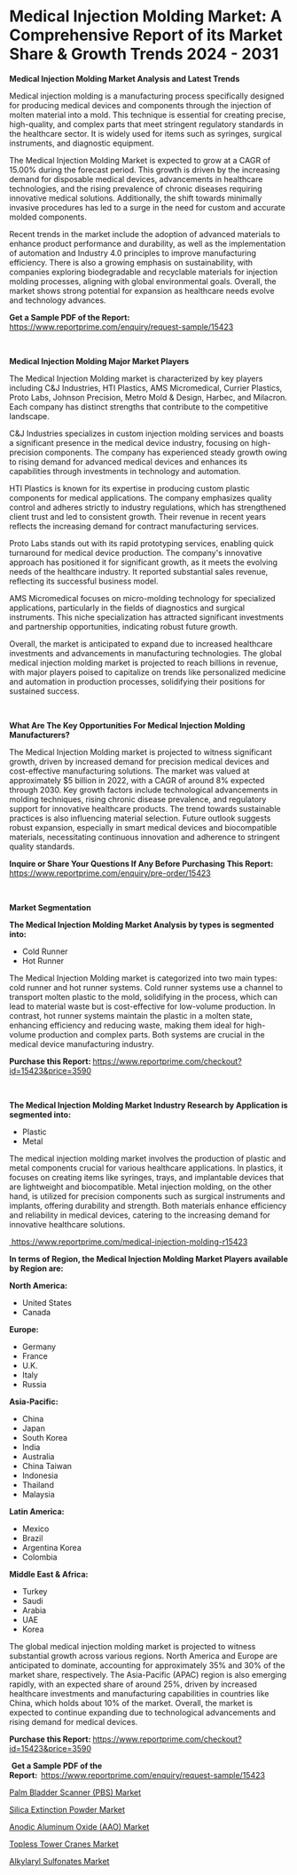 <p><h1>Medical Injection Molding Market: A Comprehensive Report of its Market Share & Growth Trends 2024 - 2031</h1></p><p><strong>Medical Injection Molding Market Analysis and Latest Trends</strong></p>
<p><p>Medical injection molding is a manufacturing process specifically designed for producing medical devices and components through the injection of molten material into a mold. This technique is essential for creating precise, high-quality, and complex parts that meet stringent regulatory standards in the healthcare sector. It is widely used for items such as syringes, surgical instruments, and diagnostic equipment.</p><p>The Medical Injection Molding Market is expected to grow at a CAGR of 15.00% during the forecast period. This growth is driven by the increasing demand for disposable medical devices, advancements in healthcare technologies, and the rising prevalence of chronic diseases requiring innovative medical solutions. Additionally, the shift towards minimally invasive procedures has led to a surge in the need for custom and accurate molded components.</p><p>Recent trends in the market include the adoption of advanced materials to enhance product performance and durability, as well as the implementation of automation and Industry 4.0 principles to improve manufacturing efficiency. There is also a growing emphasis on sustainability, with companies exploring biodegradable and recyclable materials for injection molding processes, aligning with global environmental goals. Overall, the market shows strong potential for expansion as healthcare needs evolve and technology advances.</p></p>
<p><strong>Get a Sample PDF of the Report:&nbsp;</strong> <a href="https://www.reportprime.com/enquiry/request-sample/15423?utm_campaign=1355&utm_medium=2&utm_source=Github&utm_content=ia&utm_term=11102024&utm_id=medical-injection-molding">https://www.reportprime.com/enquiry/request-sample/15423</a></p>
<p>&nbsp;</p>
<p><strong>Medical Injection Molding Major Market Players</strong></p>
<p><p>The Medical Injection Molding market is characterized by key players including C&J Industries, HTI Plastics, AMS Micromedical, Currier Plastics, Proto Labs, Johnson Precision, Metro Mold & Design, Harbec, and Milacron. Each company has distinct strengths that contribute to the competitive landscape.</p><p>C&J Industries specializes in custom injection molding services and boasts a significant presence in the medical device industry, focusing on high-precision components. The company has experienced steady growth owing to rising demand for advanced medical devices and enhances its capabilities through investments in technology and automation.</p><p>HTI Plastics is known for its expertise in producing custom plastic components for medical applications. The company emphasizes quality control and adheres strictly to industry regulations, which has strengthened client trust and led to consistent growth. Their revenue in recent years reflects the increasing demand for contract manufacturing services.</p><p>Proto Labs stands out with its rapid prototyping services, enabling quick turnaround for medical device production. The company's innovative approach has positioned it for significant growth, as it meets the evolving needs of the healthcare industry. It reported substantial sales revenue, reflecting its successful business model.</p><p>AMS Micromedical focuses on micro-molding technology for specialized applications, particularly in the fields of diagnostics and surgical instruments. This niche specialization has attracted significant investments and partnership opportunities, indicating robust future growth.</p><p>Overall, the market is anticipated to expand due to increased healthcare investments and advancements in manufacturing technologies. The global medical injection molding market is projected to reach billions in revenue, with major players poised to capitalize on trends like personalized medicine and automation in production processes, solidifying their positions for sustained success.</p></p>
<p>&nbsp;</p>
<p><strong>What Are The Key Opportunities For Medical Injection Molding Manufacturers?</strong></p>
<p><p>The Medical Injection Molding market is projected to witness significant growth, driven by increased demand for precision medical devices and cost-effective manufacturing solutions. The market was valued at approximately $5 billion in 2022, with a CAGR of around 8% expected through 2030. Key growth factors include technological advancements in molding techniques, rising chronic disease prevalence, and regulatory support for innovative healthcare products. The trend towards sustainable practices is also influencing material selection. Future outlook suggests robust expansion, especially in smart medical devices and biocompatible materials, necessitating continuous innovation and adherence to stringent quality standards.</p></p>
<p><strong>Inquire or Share Your Questions If Any Before Purchasing This Report:</strong> <a href="https://www.reportprime.com/enquiry/pre-order/15423?utm_campaign=1355&utm_medium=2&utm_source=Github&utm_content=ia&utm_term=11102024&utm_id=medical-injection-molding">https://www.reportprime.com/enquiry/pre-order/15423</a></p>
<p>&nbsp;</p>
<p><strong>Market Segmentation</strong></p>
<p><strong>The Medical Injection Molding Market Analysis by types is segmented into:</strong></p>
<p><ul><li>Cold Runner</li><li>Hot Runner</li></ul></p>
<p><p>The Medical Injection Molding market is categorized into two main types: cold runner and hot runner systems. Cold runner systems use a channel to transport molten plastic to the mold, solidifying in the process, which can lead to material waste but is cost-effective for low-volume production. In contrast, hot runner systems maintain the plastic in a molten state, enhancing efficiency and reducing waste, making them ideal for high-volume production and complex parts. Both systems are crucial in the medical device manufacturing industry.</p></p>
<p><strong>Purchase this Report:&nbsp;</strong><a href="https://www.reportprime.com/checkout?id=15423&price=3590&utm_campaign=1355&utm_medium=2&utm_source=Github&utm_content=ia&utm_term=11102024&utm_id=medical-injection-molding">https://www.reportprime.com/checkout?id=15423&price=3590</a></p>
<p>&nbsp;</p>
<p><strong>The Medical Injection Molding Market Industry Research by Application is segmented into:</strong></p>
<p><ul><li>Plastic</li><li>Metal</li></ul></p>
<p><p>The medical injection molding market involves the production of plastic and metal components crucial for various healthcare applications. In plastics, it focuses on creating items like syringes, trays, and implantable devices that are lightweight and biocompatible. Metal injection molding, on the other hand, is utilized for precision components such as surgical instruments and implants, offering durability and strength. Both materials enhance efficiency and reliability in medical devices, catering to the increasing demand for innovative healthcare solutions.</p></p>
<p><a href="https://www.reportprime.com/medical-injection-molding-r15423?utm_campaign=1355&utm_medium=2&utm_source=Github&utm_content=ia&utm_term=11102024&utm_id=medical-injection-molding">&nbsp;https://www.reportprime.com/medical-injection-molding-r15423</a></p>
<p><strong>In terms of Region, the Medical Injection Molding Market Players available by Region are:</strong></p>
<p>
    <p> <strong> North America: </strong>
        <ul>
            <li>United States</li>
            <li>Canada</li>
        </ul>
        </p> 
    <p> <strong> Europe: </strong>
        <ul>
            <li>Germany</li>
            <li>France</li>
            <li>U.K.</li>
            <li>Italy</li>
            <li>Russia</li>
        </ul>
        </p> 
    <p> <strong> Asia-Pacific: </strong>
        <ul>
            <li>China</li>
            <li>Japan</li>
            <li>South Korea</li>
            <li>India</li>
            <li>Australia</li>
            <li>China Taiwan</li>
            <li>Indonesia</li>
            <li>Thailand</li>
            <li>Malaysia</li>
        </ul>
        </p> 
    <p> <strong> Latin America: </strong>
        <ul>
            <li>Mexico</li>
            <li>Brazil</li>
            <li>Argentina Korea</li>
            <li>Colombia</li>
        </ul>
        </p> 
    <p> <strong> Middle East & Africa: </strong>
        <ul>
            <li>Turkey</li>
            <li>Saudi</li>
            <li>Arabia</li>
            <li>UAE</li>
            <li>Korea</li>
        </ul>
    </p>
    </p>
<p><p>The global medical injection molding market is projected to witness substantial growth across various regions. North America and Europe are anticipated to dominate, accounting for approximately 35% and 30% of the market share, respectively. The Asia-Pacific (APAC) region is also emerging rapidly, with an expected share of around 25%, driven by increased healthcare investments and manufacturing capabilities in countries like China, which holds about 10% of the market. Overall, the market is expected to continue expanding due to technological advancements and rising demand for medical devices.</p></p>
<p><strong>Purchase this Report: </strong><a href="https://www.reportprime.com/checkout?id=15423&price=3590&utm_campaign=1355&utm_medium=2&utm_source=Github&utm_content=ia&utm_term=11102024&utm_id=medical-injection-molding">https://www.reportprime.com/checkout?id=15423&price=3590</a></p>
<p>&nbsp;<strong>Get a Sample PDF of the Report:&nbsp;&nbsp;</strong><a href="https://www.reportprime.com/enquiry/request-sample/15423?utm_campaign=1355&utm_medium=2&utm_source=Github&utm_content=ia&utm_term=11102024&utm_id=medical-injection-molding">https://www.reportprime.com/enquiry/request-sample/15423</a></p>
<p><strong></strong></p>
<p><p><a href="https://www.linkedin.com/pulse/global-palm-bladder-scanner-pbs-market-focus-product-afsmc?utm_campaign=1355&utm_medium=2&utm_source=Github&utm_content=ia&utm_term=11102024&utm_id=medical-injection-molding">Palm Bladder Scanner (PBS) Market</a></p><p><a href="https://www.linkedin.com/pulse/future-trends-global-silica-extinction-powder-market-cup6f?utm_campaign=1355&utm_medium=2&utm_source=Github&utm_content=ia&utm_term=11102024&utm_id=medical-injection-molding">Silica Extinction Powder Market</a></p><p><a href="https://www.linkedin.com/pulse/anodic-aluminum-oxide-aao-market-size-share-trends-gv5pf?utm_campaign=1355&utm_medium=2&utm_source=Github&utm_content=ia&utm_term=11102024&utm_id=medical-injection-molding">Anodic Aluminum Oxide (AAO) Market</a></p><p><a href="https://www.linkedin.com/pulse/topless-tower-cranes-market-segmentation-geographical-regions-z4x8f?utm_campaign=1355&utm_medium=2&utm_source=Github&utm_content=ia&utm_term=11102024&utm_id=medical-injection-molding">Topless Tower Cranes Market</a></p><p><a href="https://www.linkedin.com/pulse/regulatory-landscape-its-influence-global-alkylaryl-i5gof?utm_campaign=1355&utm_medium=2&utm_source=Github&utm_content=ia&utm_term=11102024&utm_id=medical-injection-molding">Alkylaryl Sulfonates Market</a></p></p>